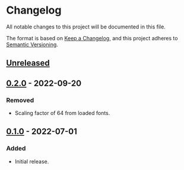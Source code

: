 # Changelog
All notable changes to this project will be documented in this file.

The format is based on [Keep a Changelog](https://keepachangelog.com/en/1.0.0/),
and this project adheres to [Semantic Versioning](https://semver.org/spec/v2.0.0.html).

## [Unreleased]

## [0.2.0] - 2022-09-20
### Removed
- Scaling factor of 64 from loaded fonts.

## [0.1.0] - 2022-07-01
### Added
- Initial release.

[Unreleased]: https://github.com/Penple/msdf-rs/compare/v0.2.0...HEAD
[0.2.0]: https://github.com/Penple/msdf-rs/compare/v0.1.0...v0.2.0
[0.1.0]: https://github.com/Penple/msdf-rs/releases/tag/v0.1.0